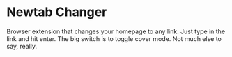 # Newtab Changer
Browser extension that changes your homepage to any link.
Just type in the link and hit enter.
The big switch is to toggle cover mode.
Not much else to say, really.
